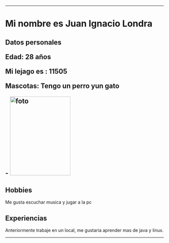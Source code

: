 <hr>
<h1> Mi nombre es Juan Ignacio Londra </h1>

<h2> Datos personales
  <p>Edad: 28 años</p>

  <p> Mi lejago es : 11505</p>
   <p> Mascotas: Tengo un perro yun gato </p>
- <img alt = foto personal  src="https://user-images.githubusercontent.com/46230600/112397791-89a8bf80-8ce1-11eb-8542-9e6f15c41b6e.jpg" 
     width="192" 
     height="250" />
 
<h2> Hobbies </h2>
<p> Me gusta escuchar musica y jugar a la pc </p>
 
<h2> Experiencias </h2>
<p> Anteriormente trabaje en un local, me gustaria aprender mas de java y linux.</p>
 
<hr>
